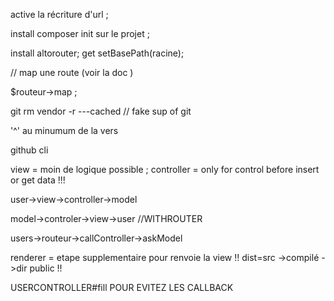 active la récriture d'url ;



install composer init sur le projet ;

install altorouter; 
get setBasePath(racine);

// map une route (voir la doc )

$routeur->map ;

git rm vendor -r ---cached // fake sup of git 

'^' au minumum de la vers 

github cli

view = moin de logique possible ; 
controller = only for control before insert or get data !!! 


user->view->controller->model

model->controler->view->user
//WITHROUTER


users->routeur->callController->askModel

renderer = etape supplementaire pour renvoie la view !! 
dist=src ->compilé ->dir public !! 


USERCONTROLLER#fill POUR EVITEZ LES CALLBACK


